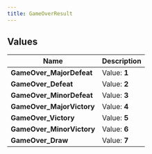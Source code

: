 ```yaml
---
title: GameOverResult
---
```


## Values

| Name | Description |
| ---- | ----------- |
| **GameOver\_MajorDefeat** | Value: **1** |
| **GameOver\_Defeat** | Value: **2** |
| **GameOver\_MinorDefeat** | Value: **3** |
| **GameOver\_MajorVictory** | Value: **4** |
| **GameOver\_Victory** | Value: **5** |
| **GameOver\_MinorVictory** | Value: **6** |
| **GameOver\_Draw** | Value: **7** |

